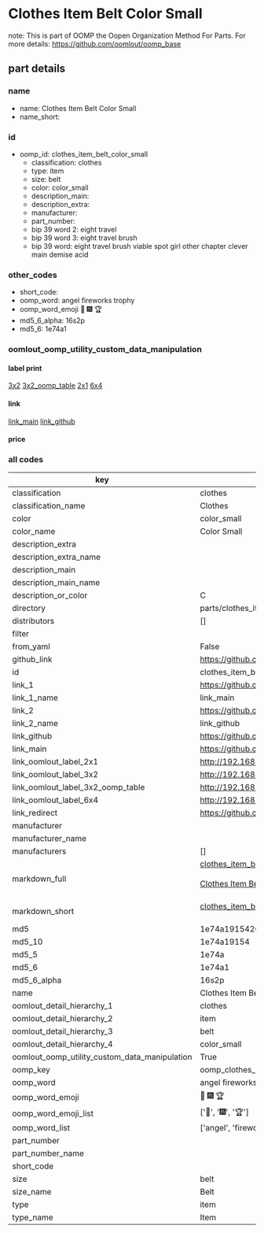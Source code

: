 # Clothes Item Belt Color Small  

note: This is part of OOMP the Oopen Organization Method For Parts. For more details: https://github.com/oomlout/oomp_base

##  part details
  







### name
* name: Clothes Item Belt Color Small
* name_short: 
### id
* oomp_id: clothes_item_belt_color_small
  * classification: clothes
  * type: item
  * size: belt
  * color: color_small
  * description_main: 
  * description_extra: 
  * manufacturer: 
  * part_number: 
  * bip 39 word 2: eight travel
  * bip 39 word 3: eight travel brush
  * bip 39 word: eight travel brush viable spot girl other chapter clever main demise acid

### other_codes
* short_code: 
* oomp_word: angel fireworks trophy
* oomp_word_emoji :angel: :fireworks: :trophy:
* md5_6_alpha: 16s2p
* md5_6: 1e74a1






### oomlout_oomp_utility_custom_data_manipulation
#### label print
[3x2](http://192.168.1.245:1112/?label=oomp%2016s2p)
[3x2_oomp_table](http://192.168.1.108:1112/?label=oomp%2016s2p)
[2x1](http://192.168.1.242:1112/?label=oomp%2016s2p)
[6x4](http://192.168.1.55:1112/?label=oomp%2016s2p)    

#### link

[link_main](https://github.com/oomlout/oomlout_oomp_version_1_messy/tree/main/parts/clothes_item_belt_color_small) [link_github](https://github.com/oomlout/oomlout_oomp_version_1_messy/tree/main/parts/clothes_item_belt_color_small)                             

#### price







### all codes 
| key | value |  
| --- | --- |  
| classification | clothes |  
| classification_name | Clothes |  
| color | color_small |  
| color_name | Color Small |  
| description_extra |  |  
| description_extra_name |  |  
| description_main |  |  
| description_main_name |  |  
| description_or_color | C  |  
| directory | parts/clothes_item_belt_color_small |  
| distributors | [] |  
| filter |  |  
| from_yaml | False |  
| github_link | https://github.com/oomlout/oomlout_oomp_part_src/tree/main/parts/clothes_item_belt_color_small |  
| id | clothes_item_belt_color_small |  
| link_1 | https://github.com/oomlout/oomlout_oomp_version_1_messy/tree/main/parts/clothes_item_belt_color_small |  
| link_1_name | link_main |  
| link_2 | https://github.com/oomlout/oomlout_oomp_version_1_messy/tree/main/parts/clothes_item_belt_color_small |  
| link_2_name | link_github |  
| link_github | https://github.com/oomlout/oomlout_oomp_version_1_messy/tree/main/parts/clothes_item_belt_color_small |  
| link_main | https://github.com/oomlout/oomlout_oomp_version_1_messy/tree/main/parts/clothes_item_belt_color_small |  
| link_oomlout_label_2x1 | http://192.168.1.242:1112/?label=oomp%2016s2p |  
| link_oomlout_label_3x2 | http://192.168.1.245:1112/?label=oomp%2016s2p |  
| link_oomlout_label_3x2_oomp_table | http://192.168.1.108:1112/?label=oomp%2016s2p |  
| link_oomlout_label_6x4 | http://192.168.1.55:1112/?label=oomp%2016s2p |  
| link_redirect | https://github.com/oomlout/oomlout_oomp_version_1_messy/tree/main/parts/clothes_item_belt_color_small |  
| manufacturer |  |  
| manufacturer_name |  |  
| manufacturers | [] |  
| markdown_full | [clothes_item_belt_color_small](none)<br>[](none)<br>[Clothes Item Belt Color Small](none)<br><br> |  
| markdown_short | [clothes_item_belt_color_small](none)<br><br> |  
| md5 | 1e74a191542673a189696f343a79e237 |  
| md5_10 | 1e74a19154 |  
| md5_5 | 1e74a |  
| md5_6 | 1e74a1 |  
| md5_6_alpha | 16s2p |  
| name | Clothes Item Belt Color Small |  
| oomlout_detail_hierarchy_1 | clothes |  
| oomlout_detail_hierarchy_2 | item |  
| oomlout_detail_hierarchy_3 | belt |  
| oomlout_detail_hierarchy_4 | color_small |  
| oomlout_oomp_utility_custom_data_manipulation | True |  
| oomp_key | oomp_clothes_item_belt_color_small |  
| oomp_word | angel fireworks trophy |  
| oomp_word_emoji | :angel: :fireworks: :trophy: |  
| oomp_word_emoji_list | [':angel:', ':fireworks:', ':trophy:'] |  
| oomp_word_list | ['angel', 'fireworks', 'trophy'] |  
| part_number |  |  
| part_number_name |  |  
| short_code |  |  
| size | belt |  
| size_name | Belt |  
| type | item |  
| type_name | Item |  
